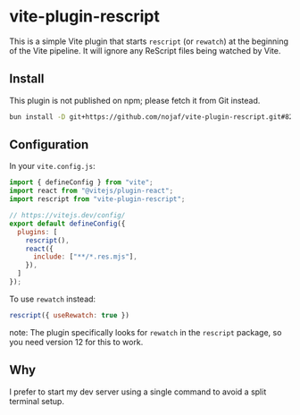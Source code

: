 # vite-plugin-rescript

This is a simple Vite plugin that starts `rescript` (or `rewatch`) at the beginning of the Vite pipeline.
It will ignore any ReScript files being watched by Vite.

## Install

This plugin is not published on npm; please fetch it from Git instead.

```sh
bun install -D git+https://github.com/nojaf/vite-plugin-rescript.git#825e59d061205b73c732e478001131f5e6b23acf
```

## Configuration

In your `vite.config.js`:

```js
import { defineConfig } from "vite";
import react from "@vitejs/plugin-react";
import rescript from "vite-plugin-rescript";

// https://vitejs.dev/config/
export default defineConfig({
  plugins: [
    rescript(),
    react({
      include: ["**/*.res.mjs"],
    }),
  ]
});
```

To use `rewatch` instead:

```js
rescript({ useRewatch: true })
```
note: The plugin specifically looks for `rewatch` in the `rescript` package, so you need version 12 for this to work.

## Why

I prefer to start my dev server using a single command to avoid a split terminal setup.